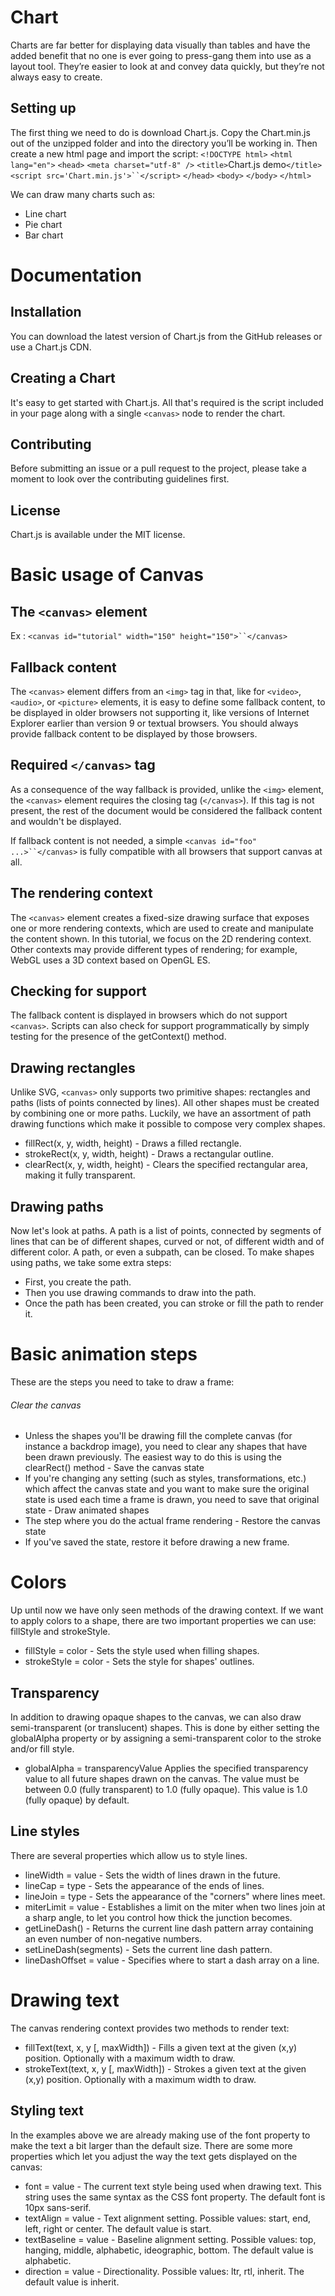 # Chart
Charts are far better for displaying data visually than tables and have the added benefit that no one is ever going to press-gang them into use as a layout tool. They’re easier to look at and convey data quickly, but they’re not always easy to create.

## Setting up
The first thing we need to do is download Chart.js. Copy the Chart.min.js out of the unzipped folder and into the directory you’ll be working in. Then create a new html page and import the script:
`<!DOCTYPE html>`
`<html lang="en">`
    `<head>`
        `<meta charset="utf-8" />`
        `<title>`Chart.js demo`</title>`
        `<script src='Chart.min.js'>``</script>`
    `</head>`
    `<body>`
    `</body>`
`</html>`

We can draw many charts such as:
* Line chart
* Pie chart
* Bar chart

# Documentation
## Installation
You can download the latest version of Chart.js from the GitHub releases or use a Chart.js CDN. 

## Creating a Chart
It's easy to get started with Chart.js. All that's required is the script included in your page along with a single `<canvas>` node to render the chart.

## Contributing
Before submitting an issue or a pull request to the project, please take a moment to look over the contributing guidelines first.

## License
Chart.js is available under the MIT license.

# Basic usage of Canvas

## The `<canvas>` element
Ex : `<canvas id="tutorial" width="150" height="150">``</canvas>`

## Fallback content
The `<canvas>` element differs from an `<img>` tag in that, like for `<video>`, `<audio>`, or `<picture>` elements, it is easy to define some fallback content, to be displayed in older browsers not supporting it, like versions of Internet Explorer earlier than version 9 or textual browsers. You should always provide fallback content to be displayed by those browsers.

## Required `</canvas>` tag
As a consequence of the way fallback is provided, unlike the `<img>` element, the `<canvas>` element requires the closing tag (`</canvas>`). If this tag is not present, the rest of the document would be considered the fallback content and wouldn't be displayed.

If fallback content is not needed, a simple `<canvas id="foo" ...>``</canvas>` is fully compatible with all browsers that support canvas at all.

## The rendering context
The `<canvas>` element creates a fixed-size drawing surface that exposes one or more rendering contexts, which are used to create and manipulate the content shown. In this tutorial, we focus on the 2D rendering context. Other contexts may provide different types of rendering; for example, WebGL uses a 3D context based on OpenGL ES.

## Checking for support
The fallback content is displayed in browsers which do not support `<canvas>`. Scripts can also check for support programmatically by simply testing for the presence of the getContext() method.

## Drawing rectangles
Unlike SVG, `<canvas>` only supports two primitive shapes: rectangles and paths (lists of points connected by lines). All other shapes must be created by combining one or more paths. Luckily, we have an assortment of path drawing functions which make it possible to compose very complex shapes.

* fillRect(x, y, width, height) - Draws a filled rectangle.
* strokeRect(x, y, width, height) - Draws a rectangular outline.
* clearRect(x, y, width, height) - Clears the specified rectangular area, making it fully transparent.

## Drawing paths
Now let's look at paths. A path is a list of points, connected by segments of lines that can be of different shapes, curved or not, of different width and of different color. A path, or even a subpath, can be closed. To make shapes using paths, we take some extra steps:

* First, you create the path.
* Then you use drawing commands to draw into the path.
* Once the path has been created, you can stroke or fill the path to render it.

# Basic animation steps
These are the steps you need to take to draw a frame:

###### Clear the canvas
* Unless the shapes you'll be drawing fill the complete canvas (for instance a backdrop image), you need to clear any shapes that have been drawn previously. The easiest way to do this is using the clearRect() method - Save the canvas state
* If you're changing any setting (such as styles, transformations, etc.) which affect the canvas state and you want to make sure the original state is used each time a frame is drawn, you need to save that original state - Draw animated shapes
* The step where you do the actual frame rendering - Restore the canvas state
* If you've saved the state, restore it before drawing a new frame.

# Colors
Up until now we have only seen methods of the drawing context. If we want to apply colors to a shape, there are two important properties we can use: fillStyle and strokeStyle.

* fillStyle = color - Sets the style used when filling shapes.
* strokeStyle = color - Sets the style for shapes' outlines.

## Transparency
In addition to drawing opaque shapes to the canvas, we can also draw semi-transparent (or translucent) shapes. This is done by either setting the globalAlpha property or by assigning a semi-transparent color to the stroke and/or fill style.

- globalAlpha = transparencyValue
Applies the specified transparency value to all future shapes drawn on the canvas. The value must be between 0.0 (fully transparent) to 1.0 (fully opaque). This value is 1.0 (fully opaque) by default.

## Line styles
There are several properties which allow us to style lines.

* lineWidth = value - Sets the width of lines drawn in the future.
* lineCap = type - Sets the appearance of the ends of lines.
* lineJoin = type - Sets the appearance of the "corners" where lines meet.
* miterLimit = value - Establishes a limit on the miter when two lines join at a sharp angle, to let you control how thick the junction becomes.
* getLineDash() - Returns the current line dash pattern array containing an even number of non-negative numbers.
* setLineDash(segments) - Sets the current line dash pattern.
* lineDashOffset = value - Specifies where to start a dash array on a line.

# Drawing text
The canvas rendering context provides two methods to render text:

* fillText(text, x, y [, maxWidth]) - Fills a given text at the given (x,y) position. Optionally with a maximum width to draw.
* strokeText(text, x, y [, maxWidth]) - Strokes a given text at the given (x,y) position. Optionally with a maximum width to draw.

## Styling text
In the examples above we are already making use of the font property to make the text a bit larger than the default size. There are some more properties which let you adjust the way the text gets displayed on the canvas:

* font = value - The current text style being used when drawing text. This string uses the same syntax as the CSS font property. The default font is 10px sans-serif.
* textAlign = value - Text alignment setting. Possible values: start, end, left, right or center. The default value is start.
* textBaseline = value - Baseline alignment setting. Possible values: top, hanging, middle, alphabetic, ideographic, bottom. The default value is alphabetic.
* direction = value - Directionality. Possible values: ltr, rtl, inherit. The default value is inherit.

